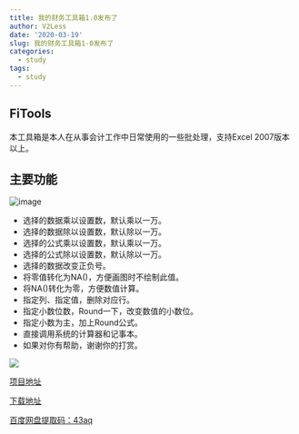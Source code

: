```yaml
---
title: 我的财务工具箱1.0发布了
author: V2Less
date: '2020-03-19'
slug: 我的财务工具箱1-0发布了
categories:
  - study
tags:
  - study
---
```

## FiTools
本工具箱是本人在从事会计工作中日常使用的一些批处理，支持Excel 2007版本以上。
## 主要功能
![image](https://user-images.githubusercontent.com/2892377/77033703-f5778e80-69e2-11ea-8a5f-ce46461d9aa4.png)

- 选择的数据乘以设置数，默认乘以一万。
- 选择的数据除以设置数，默认除以一万。
- 选择的公式乘以设置数，默认乘以一万。
- 选择的公式除以设置数，默认除以一万。
- 选择的数据改变正负号。
- 将零值转化为NA()，方便画图时不绘制此值。
- 将NA()转化为零，方便数值计算。
- 指定列、指定值，删除对应行。
- 指定小数位数，Round一下，改变数值的小数位。
- 指定小数为主，加上Round公式。
- 直接调用系统的计算器和记事本。
- 如果对你有帮助，谢谢你的打赏。

![](/post/2020-03-19-我的财务工具箱1-0发布了_files/pay.png)



[项目地址](https://github.com/sandylaw/Fitools)

[下载地址](https://github.com/sandylaw/Fitools/releases/download/1.0.0.0/FiTools.exe)


[百度网盘提取码：43aq](https://pan.baidu.com/s/1mEckpYwR4VtuC4gp63PBuA)


